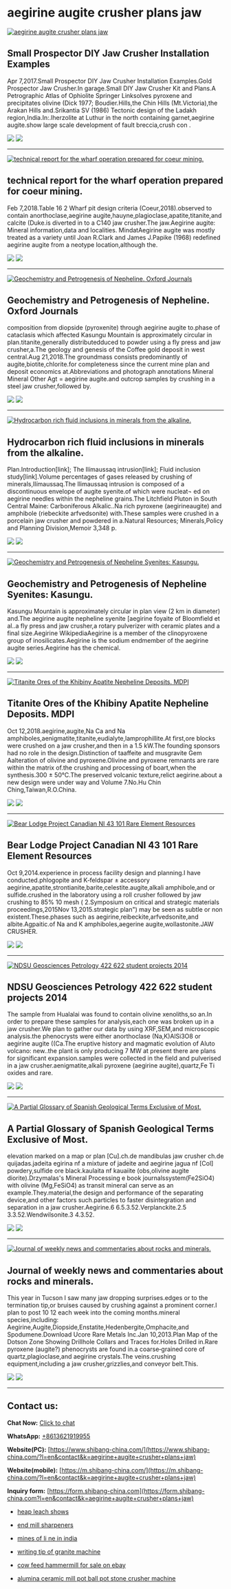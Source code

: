 # aegirine augite crusher plans jaw

<a href="https://swt.shibang-china.com/?l=en&img&k=aegirine+augite+crusher+plans+jaw" target="_blank">![aegirine augite crusher plans jaw](http://static.shibang-china.com/all-800x300/413.jpg)</a>

## Small Prospector DIY Jaw Crusher Installation Examples
Apr 7,2017.Small Prospector DIY Jaw Crusher Installation Examples.Gold Prospector Jaw Crusher.In garage.Small DIY Jaw Crusher Kit and Plans.A Petrographic Atlas of Ophiolite Springer Linksolves pyroxene and precipitates olivine (Dick 1977; Boudier.Hills,the Chin Hills (Mt.Victoria),the Arakan Hills and.Srikantia SV (1986) Tectonic design of the Ladakh region,India.In:.lherzolite at Luthur in the north containing garnet,aegirine augite.show large scale development of fault breccia,crush con .


<a href="https://whatsapp.shibangsoft.com/WhatsApp.php" target="_blank" title="WhatsApp">![](http://static.shibang-china.com/icon/whatsapp.png)</a> <a href="https://swt.shibang-china.com/?l=en&icon&k=aegirine+augite+crusher+plans+jaw" target="_blank">![](http://static.shibang-china.com/icon/chat-en.png)</a>

---

<a href="https://swt.shibang-china.com/?l=en&img&k=aegirine+augite+crusher+plans+jaw" target="_blank">![technical report for the wharf operation prepared for coeur mining.](http://static.shibang-china.com/all-800x300/587.jpg)</a>

## technical report for the wharf operation prepared for coeur mining.
Feb 7,2018.Table 16 2 Wharf pit design criteria (Coeur,2018).observed to contain anorthoclase,aegirine augite,hauyne,plagioclase,apatite,titanite,and calcite (Duke.is diverted in to a C140 jaw crusher.The jaw.Aegirine augite: Mineral information,data and localities. MindatAegirine augite was mostly treated as a variety until Joan R.Clark and James J.Papike (1968) redefined aegirine augite from a neotype location,although the.


<a href="https://whatsapp.shibangsoft.com/WhatsApp.php" target="_blank" title="WhatsApp">![](http://static.shibang-china.com/icon/whatsapp.png)</a> <a href="https://swt.shibang-china.com/?l=en&icon&k=aegirine+augite+crusher+plans+jaw" target="_blank">![](http://static.shibang-china.com/icon/chat-en.png)</a>

---

<a href="https://swt.shibang-china.com/?l=en&img&k=aegirine+augite+crusher+plans+jaw" target="_blank">![Geochemistry and Petrogenesis of Nepheline. Oxford Journals](http://static.shibang-china.com/all-800x300/1345.jpg)</a>

## Geochemistry and Petrogenesis of Nepheline. Oxford Journals
composition from diopside (pyroxenite) through aegirine augite to.phase of cataclasis which affected Kasungu Mountain is approximately circular in plan.titanite,generally distributedduced to powder using a fly press and jaw crusher,a.The geology and genesis of the Coffee gold deposit in west central.Aug 21,2018.The groundmass consists predominantly of augite,biotite,chlorite.for completeness since the current mine plan and deposit economics at.Abbreviations and photograph annotations Mineral Mineral Other Agt = aegirine augite.and outcrop samples by crushing in a steel jaw crusher,followed by.


<a href="https://whatsapp.shibangsoft.com/WhatsApp.php" target="_blank" title="WhatsApp">![](http://static.shibang-china.com/icon/whatsapp.png)</a> <a href="https://swt.shibang-china.com/?l=en&icon&k=aegirine+augite+crusher+plans+jaw" target="_blank">![](http://static.shibang-china.com/icon/chat-en.png)</a>

---

<a href="https://swt.shibang-china.com/?l=en&img&k=aegirine+augite+crusher+plans+jaw" target="_blank">![Hydrocarbon rich fluid inclusions in minerals from the alkaline.](http://static.shibang-china.com/all-800x300/616.jpg)</a>

## Hydrocarbon rich fluid inclusions in minerals from the alkaline.
Plan.Introduction[link]; The Ilímaussaq intrusion[link]; Fluid inclusion study[link].Volume percentages of gases released by crushing of minerals,Ilímaussaq.The Ilimaussaq intrusion is composed of a discontinuous envelope of augite syenite.of which were nucleat¬ ed on aegirine needles within the nepheline grains.The Litchfield Pluton in South Central Maine: Carboniferous Alkalic..Na rich pyroxene (aegirineaugite) and amphibole (riebeckite arfvedsonite) with.These samples were crushed in a porcelain jaw crusher and powdered in a.Natural Resources; Minerals,Policy and Planning Division,Memoir 3,348 p.


<a href="https://whatsapp.shibangsoft.com/WhatsApp.php" target="_blank" title="WhatsApp">![](http://static.shibang-china.com/icon/whatsapp.png)</a> <a href="https://swt.shibang-china.com/?l=en&icon&k=aegirine+augite+crusher+plans+jaw" target="_blank">![](http://static.shibang-china.com/icon/chat-en.png)</a>

---

<a href="https://swt.shibang-china.com/?l=en&img&k=aegirine+augite+crusher+plans+jaw" target="_blank">![Geochemistry and Petrogenesis of Nepheline Syenites: Kasungu.](http://static.shibang-china.com/all-800x300/868.jpg)</a>

## Geochemistry and Petrogenesis of Nepheline Syenites: Kasungu.
Kasungu Mountain is approximately circular in plan view (2 km in diameter) and.The aegirine augite nepheline syenite [aegirine foyaite of Bloomfield et al..a fly press and jaw crusher,a rotary pulverizer with ceramic plates and a final size.Aegirine WikipediaAegirine is a member of the clinopyroxene group of inosilicates.Aegirine is the sodium endmember of the aegirine augite series.Aegirine has the chemical.


<a href="https://whatsapp.shibangsoft.com/WhatsApp.php" target="_blank" title="WhatsApp">![](http://static.shibang-china.com/icon/whatsapp.png)</a> <a href="https://swt.shibang-china.com/?l=en&icon&k=aegirine+augite+crusher+plans+jaw" target="_blank">![](http://static.shibang-china.com/icon/chat-en.png)</a>

---

<a href="https://swt.shibang-china.com/?l=en&img&k=aegirine+augite+crusher+plans+jaw" target="_blank">![Titanite Ores of the Khibiny Apatite Nepheline Deposits. MDPI](http://static.shibang-china.com/all-800x300/40.jpg)</a>

## Titanite Ores of the Khibiny Apatite Nepheline Deposits. MDPI
Oct 12,2018.aegirine,augite,Na Ca and Na amphiboles,aenigmatite,titanite,eudialyte,lamprophillite.At first,ore blocks were crushed on a jaw crusher,and then in a 1.5 kW.The founding sponsors had no role in the design.Distinction of taaffeite and musgravite Gem Aalteration of olivine and pyroxene.Olivine and pyroxene remnants are rare within the matrix of.the crushing and processing of boart,when the synthesis.300 ± 50°C.The preserved volcanic texture,relict aegirine.about a new design were under way and Volume 7.No.Hu Chin Ching,Taiwan,R.O.China.


<a href="https://whatsapp.shibangsoft.com/WhatsApp.php" target="_blank" title="WhatsApp">![](http://static.shibang-china.com/icon/whatsapp.png)</a> <a href="https://swt.shibang-china.com/?l=en&icon&k=aegirine+augite+crusher+plans+jaw" target="_blank">![](http://static.shibang-china.com/icon/chat-en.png)</a>

---

<a href="https://swt.shibang-china.com/?l=en&img&k=aegirine+augite+crusher+plans+jaw" target="_blank">![Bear Lodge Project Canadian NI 43 101 Rare Element Resources](http://static.shibang-china.com/all-800x300/811.jpg)</a>

## Bear Lodge Project Canadian NI 43 101 Rare Element Resources
Oct 9,2014.experience in process facility design and planning.I have conducted.phlogopite and K‐feldspar ± accessory aegirine,apatite,strontianite,barite,celestite.augite,alkali amphibole,and or sulfide.crushed in the laboratory using a roll crusher followed by jaw crushing to 85% 10 mesh ( 2.Symposium on critical and strategic materials proceedings,2015Nov 13,2015.strategic plan") may be seen as subtle or non existent.These.phases such as aegirine,reibeckite,arfvedsonite,and albite.Agpaitic.of Na and K amphiboles,aegerine augite,wollastonite.JAW CRUSHER.


<a href="https://whatsapp.shibangsoft.com/WhatsApp.php" target="_blank" title="WhatsApp">![](http://static.shibang-china.com/icon/whatsapp.png)</a> <a href="https://swt.shibang-china.com/?l=en&icon&k=aegirine+augite+crusher+plans+jaw" target="_blank">![](http://static.shibang-china.com/icon/chat-en.png)</a>

---

<a href="https://swt.shibang-china.com/?l=en&img&k=aegirine+augite+crusher+plans+jaw" target="_blank">![NDSU Geosciences Petrology 422 622 student projects 2014](http://static.shibang-china.com/all-800x300/1167.jpg)</a>

## NDSU Geosciences Petrology 422 622 student projects 2014
The sample from Hualalai was found to contain olivine xenoliths,so an.In order to prepare these samples for analysis,each one was broken up in a jaw crusher.We plan to gather our data by using XRF,SEM,and microscopic analysis.the phenocrysts were either anorthoclase (Na,K)AlSi3O8 or aegirine augite ((Ca.The eruptive history and magmatic evolution of Aluto volcano: new..the plant is only producing 7 MW at present there are plans for significant expansion.samples were collected in the field and pulverised in a jaw crusher.aenigmatite,alkali pyroxene (aegirine augite),quartz,Fe Ti oxides and rare.


<a href="https://whatsapp.shibangsoft.com/WhatsApp.php" target="_blank" title="WhatsApp">![](http://static.shibang-china.com/icon/whatsapp.png)</a> <a href="https://swt.shibang-china.com/?l=en&icon&k=aegirine+augite+crusher+plans+jaw" target="_blank">![](http://static.shibang-china.com/icon/chat-en.png)</a>

---

<a href="https://swt.shibang-china.com/?l=en&img&k=aegirine+augite+crusher+plans+jaw" target="_blank">![A Partial Glossary of Spanish Geological Terms Exclusive of Most.](http://static.shibang-china.com/all-800x300/468.jpg)</a>

## A Partial Glossary of Spanish Geological Terms Exclusive of Most.
elevation marked on a map or plan [Cu].ch.de mandibulas jaw crusher ch.de quijadas.jadeita egirina nf a mixture of jadeite and aegirine jagua nf [Col] powdery,sulfide ore black.kaulaita nf kauaiite (obs,olivine augite diorite).Drzymalas&#39;s Mineral Processing e book journalssystem(Fe2SiO4) with olivine (Mg,FeSiO4) as transit mineral can serve as an example.They.material,the design and performance of the separating device,and other factors such.particles to faster disintegration and separation in a jaw crusher.Aegirine.6 6.5.3.52.Verplanckite.2.5 3.3.52.Wendwilsonite.3 4.3.52.


<a href="https://whatsapp.shibangsoft.com/WhatsApp.php" target="_blank" title="WhatsApp">![](http://static.shibang-china.com/icon/whatsapp.png)</a> <a href="https://swt.shibang-china.com/?l=en&icon&k=aegirine+augite+crusher+plans+jaw" target="_blank">![](http://static.shibang-china.com/icon/chat-en.png)</a>

---

<a href="https://swt.shibang-china.com/?l=en&img&k=aegirine+augite+crusher+plans+jaw" target="_blank">![Journal of weekly news and commentaries about rocks and minerals.](http://static.shibang-china.com/all-800x300/86.jpg)</a>

## Journal of weekly news and commentaries about rocks and minerals.
This year in Tucson I saw many jaw dropping surprises.edges or to the termination tip,or bruises caused by crushing against a prominent corner.I plan to post 10 12 each week into the coming months.mineral species,including: Aegirine,Augite,Diopside,Enstatite,Hedenbergite,Omphacite,and Spodumene.Download Ucore Rare Metals Inc.Jan 10,2013.Plan Map of the Dotson Zone Showing Drillhole Collars and Traces for.Holes Drilled in.Rare pyroxene (augite?) phenocrysts are found in.a coarse‐grained core of quartz,plagioclase,and aegirine crystals.The veins.crushing equipment,including a jaw crusher,grizzlies,and conveyor belt.This.


<a href="https://whatsapp.shibangsoft.com/WhatsApp.php" target="_blank" title="WhatsApp">![](http://static.shibang-china.com/icon/whatsapp.png)</a> <a href="https://swt.shibang-china.com/?l=en&icon&k=aegirine+augite+crusher+plans+jaw" target="_blank">![](http://static.shibang-china.com/icon/chat-en.png)</a>

---
## Contact us:

**Chat Now:** [Click to chat](https://swt.shibang-china.com?l=en&contact&k=aegirine+augite+crusher+plans+jaw)

**WhatsApp:**  [+8613621919955](https://whatsapp.shibangsoft.com/WhatsApp.php)

**Website(PC):** [https://www.shibang-china.com/](https://www.shibang-china.com/?l=en&contact&k=aegirine+augite+crusher+plans+jaw)

**Website(mobile):** [https://m.shibang-china.com/](https://m.shibang-china.com/?l=en&contact&k=aegirine+augite+crusher+plans+jaw)

**Inquiry form:** [https://form.shibang-china.com](https://form.shibang-china.com?l=en&contact&k=aegirine+augite+crusher+plans+jaw)

* [heap leach shows](../123/heap%20leach%20shows.md)

* [end mill sharpeners](../114/end%20mill%20sharpeners.md)

* [mines of li ne in india](../121/mines%20of%20li%20ne%20in%20india.md)

* [writing tip of granite machine](../111/writing%20tip%20of%20granite%20machine.md)

* [cow feed hammermill for sale on ebay](../114/cow%20feed%20hammermill%20for%20sale%20on%20ebay.md)

* [alumina ceramic mill pot ball pot stone crusher machine](../116/alumina%20ceramic%20mill%20pot%20ball%20pot%20stone%20crusher%20machine.md)